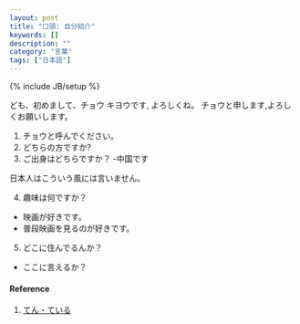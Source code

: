 ```yaml
---
layout: post
title: "口頭: 自分紹介"
keywords: []
description: ""
category: "言葉"
tags: ["日本語"]
---
```

{% include JB/setup %}

ども、初めまして、チョウ キヨウです, よろしくね。
チョウと申します,よろしくお願いします。

1. チョウと呼んでください。
2. どちらの方ですか?
3. ご出身はどちらですか？ -中国です


日本人はこういう風には言いません。

4. 趣味は何ですか？
- 映画が好きです。
- 普段映画を見るのが好きです。

5. どこに住んでるんか？
- ここに言えるか？



#### Reference
1. [てん・ている](https://maggiesensei.com/2016/03/28/casual-contraction-dropping-%E3%81%84-i-%E3%81%A6%E3%82%93-ten-%E3%81%A8%E3%81%8Ftoku/)
